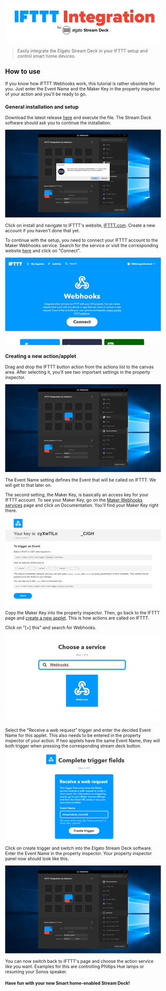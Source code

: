 ![IFTTT Integration for Elgato Stream Deck](resources/readme/integration-logo.png "IFTTT Integration for Elgato Stream Deck")
> Easily integrate the Elgato Stream Deck in your IFTTT setup and control smart home devices.

## How to use

If you know how IFTTT Webhooks work, this tutorial is rather obsolete for you. Just enter the Event Name and the Maker Key in the property inspector of your action and you'll be ready to go.

### General installation and setup
Download the latest release [here](https://github.com/tobimori/streamdeck-ifttt/releases/latest "Hello from the other side...") and execute the file. The Stream Deck software should ask you to continue the installation.

![Installation](resources/readme/installation.png)

Click on install and navigate to IFTTT's website, [IFTTT.com](https://ifttt.com).
Create a new account if you haven't done that yet. 

To continue with the setup, you need to connect your IFTTT account to the Maker Webhooks service. Search for the service or visit the corresponding website [here](https://ifttt.com/services/maker_webhooks) and click on "Connect".

![Connect](resources/readme/connect.png)

### Creating a new action/applet

Drag and drop the IFTTT button action from the actions list to the canvas area.
After selecting it, you'll see two important settings in the property inspector. 

![Settings](resources/readme/settings.png)

The Event Name setting defines the Event that will be called on IFTTT. We will get to that later on.

The second setting, the Maker Key, is basically an access key for your IFTTT account. To see your Maker Key, go on the [Maker Webhooks services]() page and click on Documentation. You'll find your Maker Key right there.

![Documentation](resources/readme/documentation.png)

Copy the Maker Key into the property inspector. Then, go back to the IFTTT page and [create a new applet](https://ifttt.com/create). This is how actions are called on IFTTT. 

Click on "[+] this" and search for Webhooks.

![Search](resources/readme/search.png)

Select the "Receive a web request" trigger and enter the decided Event Name for this applet. This also needs to be entered in the property inspector of your action. If two applets have the same Event Name, they will both trigger when pressing the corresponding stream deck button.

![Event Name](resources/readme/eventname.png)

Click on create trigger and switch into the Elgato Stream Deck software. Enter the Event Name in the property inspector. Your property inspector panel now should look like this.

![Property Inspector](resources/readme/done.png)

You can now switch back to IFTTT's page and choose the action service like you want. Examples for this are controlling Phillips Hue lamps or resuming your Sonos speaker.

#### Have fun with your new Smart home-enabled Stream Deck! 
